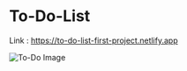 # To-Do-List
Link : https://to-do-list-first-project.netlify.app

![To-Do Image](https://user-images.githubusercontent.com/87034860/129209622-03931406-05cd-4cb3-a2b1-b72785bd6f13.PNG)
